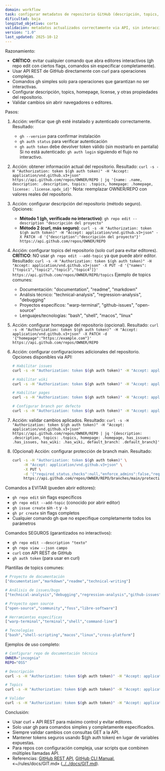 ```yaml
---
domain: workflow
task: configurar metadatos de repositorio GitHub (descripción, topics, configuraciones) sin editores
dificultad: baja
longitud_objetivo: corta
validacion: metadatos actualizados correctamente via API, sin interacción con editores
version: "1.0"
last_updated: 2025-10-12
---
```

<!-- markdownlint-disable MD041 -->

Razonamiento:
- **CRÍTICO**: evitar cualquier comando que abra editores interactivos (gh repo edit con ciertos flags, comandos sin especificar completamente).
- Usar API REST de GitHub directamente con curl para operaciones complejas.
- Comandos gh simples solo para operaciones que garantizan no ser interactivas.
- Configurar descripción, topics, homepage, license, y otras propiedades del repositorio.
- Validar cambios sin abrir navegadores o editores.

Pasos:
1) Acción: verificar que gh esté instalado y autenticado correctamente.
   Resultado: 
   - `gh --version` para confirmar instalación
   - `gh auth status` para verificar autenticación
   - `gh auth token` debe devolver token válido (sin mostrarlo en pantalla)
   Si no está autenticado: `gh auth login` siguiendo el flujo no interactivo.

2) Acción: obtener información actual del repositorio.
   Resultado: `curl -s -H "Authorization: token $(gh auth token)" -H "Accept: application/vnd.github.v3+json" https://api.github.com/repos/OWNER/REPO | jq '{name: .name, description: .description, topics: .topics, homepage: .homepage, license: .license.spdx_id}'`
   Nota: reemplazar OWNER/REPO con valores reales del repositorio.

3) Acción: configurar descripción del repositorio (método seguro).
   Opciones:
   - **Método 1 (gh, verificado no interactivo)**: `gh repo edit --description "descripción del proyecto"`
   - **Método 2 (curl, más seguro)**: `curl -s -H "Authorization: token $(gh auth token)" -H "Accept: application/vnd.github.v3+json" -X PATCH -d '{"description":"descripción del proyecto"}' https://api.github.com/repos/OWNER/REPO`

4) Acción: configurar topics del repositorio (solo curl para evitar editores).
   **CRÍTICO**: NO usar `gh repo edit --add-topic` ya que puede abrir editor.
   Resultado: `curl -s -H "Authorization: token $(gh auth token)" -H "Accept: application/vnd.github.v3+json" -X PUT -d '{"names":["topic1","topic2","topic3","topic4"]}' https://api.github.com/repos/OWNER/REPO/topics`
   Ejemplo de topics comunes:
   - Documentación: "documentation", "readme", "markdown"
   - Análisis técnico: "technical-analysis", "regression-analysis", "debugging"
   - Proyectos específicos: "warp-terminal", "github-issues", "open-source"
   - Lenguajes/tecnologías: "bash", "shell", "macos", "linux"

5) Acción: configurar homepage del repositorio (opcional).
   Resultado: `curl -s -H "Authorization: token $(gh auth token)" -H "Accept: application/vnd.github.v3+json" -X PATCH -d '{"homepage":"https://example.com"}' https://api.github.com/repos/OWNER/REPO`

6) Acción: configurar configuraciones adicionales del repositorio.
   Opciones disponibles via API:
   ```bash
   # Habilitar issues
   curl -s -H "Authorization: token $(gh auth token)" -H "Accept: application/vnd.github.v3+json" -X PATCH -d '{"has_issues":true}' https://api.github.com/repos/OWNER/REPO
   
   # Habilitar wiki
   curl -s -H "Authorization: token $(gh auth token)" -H "Accept: application/vnd.github.v3+json" -X PATCH -d '{"has_wiki":true}' https://api.github.com/repos/OWNER/REPO
   
   # Habilitar pages
   curl -s -H "Authorization: token $(gh auth token)" -H "Accept: application/vnd.github.v3+json" -X PATCH -d '{"has_pages":false}' https://api.github.com/repos/OWNER/REPO
   
   # Configurar branch por defecto
   curl -s -H "Authorization: token $(gh auth token)" -H "Accept: application/vnd.github.v3+json" -X PATCH -d '{"default_branch":"main"}' https://api.github.com/repos/OWNER/REPO
   ```

7) Acción: validar cambios aplicados.
   Resultado: `curl -s -H "Authorization: token $(gh auth token)" -H "Accept: application/vnd.github.v3+json" https://api.github.com/repos/OWNER/REPO | jq '{description: .description, topics: .topics, homepage: .homepage, has_issues: .has_issues, has_wiki: .has_wiki, default_branch: .default_branch}'`

8) (Opcional) Acción: configurar protección de branch main.
   Resultado:
   ```bash
   curl -s -H "Authorization: token $(gh auth token)" \
        -H "Accept: application/vnd.github.v3+json" \
        -X PUT \
        -d '{"required_status_checks":null,"enforce_admins":false,"required_pull_request_reviews":null,"restrictions":null}' \
        https://api.github.com/repos/OWNER/REPO/branches/main/protection
   ```

Comandos a EVITAR (pueden abrir editores):
- `gh repo edit` sin flags específicos
- `gh repo edit --add-topic` (conocido por abrir editor)
- `gh issue create` sin `-t` y `-b`
- `gh pr create` sin flags completos
- Cualquier comando gh que no especifique completamente todos los parámetros

Comandos SEGUROS (garantizados no interactivos):
- `gh repo edit --description "texto"`
- `gh repo view --json campo`
- `curl` con API REST de GitHub
- `gh auth token` (para usar en curl)

Plantillas de topics comunes:
```bash
# Proyecto de documentación
["documentation","markdown","readme","technical-writing"]

# Análisis de issues/bugs
["technical-analysis","debugging","regression-analysis","github-issues"]

# Proyecto open source
["open-source","community","foss","libre-software"]

# Herramientas específicas
["warp-terminal","terminal","shell","command-line"]

# Tecnologías
["bash","shell-scripting","macos","linux","cross-platform"]
```

Ejemplos de uso completo:
```bash
# Configurar repo de documentación técnica
OWNER="incognia"
REPO="OSS"

# Descripción
curl -s -H "Authorization: token $(gh auth token)" -H "Accept: application/vnd.github.v3+json" -X PATCH -d '{"description":"Technical documentation of issues in open source projects"}' https://api.github.com/repos/$OWNER/$REPO

# Topics
curl -s -H "Authorization: token $(gh auth token)" -H "Accept: application/vnd.github.v3+json" -X PUT -d '{"names":["documentation","open-source","technical-analysis","github-issues","regression-analysis"]}' https://api.github.com/repos/$OWNER/$REPO/topics

# Validar
curl -s -H "Authorization: token $(gh auth token)" -H "Accept: application/vnd.github.v3+json" https://api.github.com/repos/$OWNER/$REPO | jq '{description: .description, topics: .topics}'
```

Conclusión:
- Usar curl + API REST para máximo control y evitar editores.
- Solo usar gh para comandos simples y completamente especificados.
- Siempre validar cambios con consultas GET a la API.
- Mantener tokens seguros usando $(gh auth token) en lugar de variables expuestas.
- Para repos con configuración compleja, usar scripts que combinen múltiples llamadas API.
- Referencias: [GitHub REST API](https://docs.github.com/en/rest), [GitHub CLI Manual](https://cli.github.com/manual/), «~/rules/docs/GIT.md» ([../../docs/GIT.md](../../docs/GIT.md)).